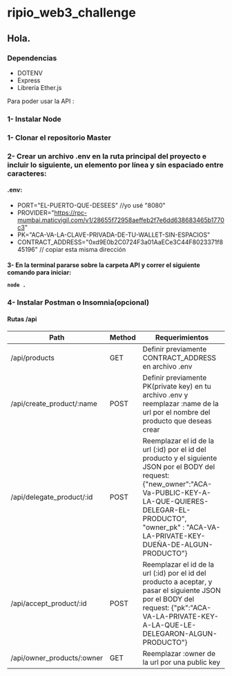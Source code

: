# ripio_web3_challenge

## Hola. 
### Dependencias 
- DOTENV
- Express
- Librería Ether.js

Para poder usar la API :
### 1- Instalar Node</h4>
### 1- Clonar el repositorio Master</h4>
### 2- Crear un archivo .env en la ruta principal del proyecto e incluir lo siguiente, un elemento por línea y sin espaciado entre caracteres:
#### .env:
- PORT="EL-PUERTO-QUE-DESEES" //yo usé "8080"
- PROVIDER="https://rpc-mumbai.maticvigil.com/v1/28655f72958aeffeb2f7e6dd638683465b1770c3"
- PK="ACA-VA-LA-CLAVE-PRIVADA-DE-TU-WALLET-SIN-ESPACIOS"
- CONTRACT_ADDRESS="0xd9E0b2C0724F3a01AaECe3C44F8023371f845196" // copiar esta misma dirección

<h4>3- En la terminal pararse sobre la carpeta API y correr el siguiente comando para iniciar:

  
  `node .`

  
### 4- Instalar Postman o Insomnia(opcional)

#### Rutas /api
| Path | Method | Requerimientos |
| --- | --- | --- |
| /api/products | GET | Definir previamente CONTRACT_ADDRESS en archivo .env |
| /api/create_product/:name | POST | Definir previamente PK(private key) en tu archivo .env y reemplazar :name de la url por el nombre del producto que deseas crear |
| /api/delegate_product/:id | POST | Reemplazar el id de la url (:id) por el id del producto y el siguiente JSON por el BODY del request: {"new_owner":"ACA-Va-PUBLIC-KEY-A-LA-QUE-QUIERES-DELEGAR-EL-PRODUCTO", "owner_pk" : "ACA-VA-LA-PRIVATE-KEY-DUEÑA-DE-ALGUN-PRODUCTO"} |
| /api/accept_product/:id | POST | Reemplazar el id de la url (:id) por el id del producto a aceptar, y pasar el siguiente JSON por el BODY del request: {"pk":"ACA-VA-LA-PRIVATE-KEY-A-LA-QUE-LE-DELEGARON-ALGUN-PRODUCTO"} |
| /api/owner_products/:owner | GET | Reemplazar :owner de la url por una public key |
